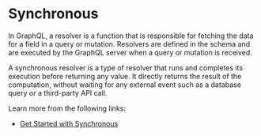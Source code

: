 # Synchronous

In GraphQL, a resolver is a function that is responsible for fetching the data for a field in a query or mutation. Resolvers are defined in the schema and are executed by the GraphQL server when a query or mutation is received.

A synchronous resolver is a type of resolver that runs and completes its execution before returning any value. It directly returns the result of the computation, without waiting for any external event such as a database query or a third-party API call.

Learn more from the following links:

- [Get Started with Synchronous](https://graphql.org/learn/asynchronous/)